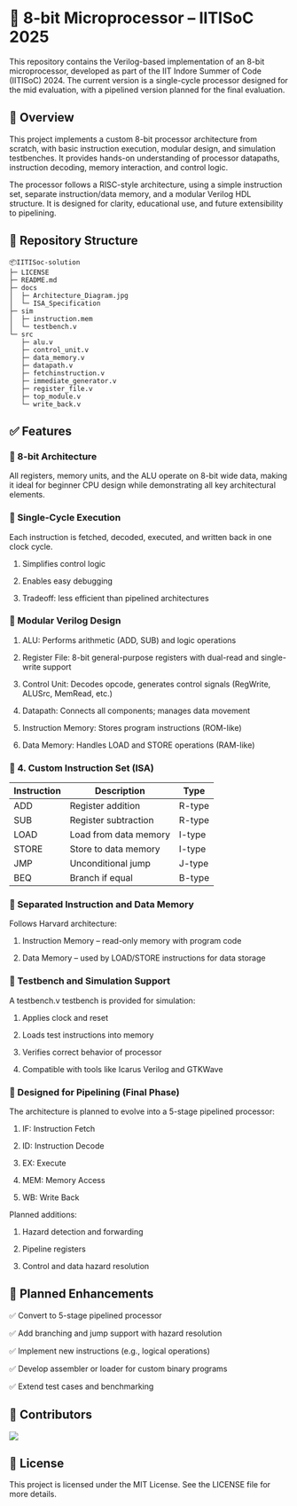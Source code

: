 
# 🧠 8-bit Microprocessor – IITISoC 2025

This repository contains the Verilog-based implementation of an 8-bit microprocessor, developed as part of the IIT Indore Summer of Code (IITISoC) 2024. The current version is a single-cycle processor designed for the mid evaluation, with a pipelined version planned for the final evaluation.

## 📌 Overview

This project implements a custom 8-bit processor architecture from scratch, with basic instruction execution, modular design, and simulation testbenches. It provides hands-on understanding of processor datapaths, instruction decoding, memory interaction, and control logic.

The processor follows a RISC-style architecture, using a simple instruction set, separate instruction/data memory, and a modular Verilog HDL structure. It is designed for clarity, educational use, and future extensibility to pipelining.

## 📂 Repository Structure

```
📦IITISoc-solution 
├─ LICENSE
├─ README.md
├─ docs
│  ├─ Architecture_Diagram.jpg
│  └─ ISA_Specification
├─ sim
│  ├─ instruction.mem
│  └─ testbench.v
└─ src
   ├─ alu.v
   ├─ control_unit.v
   ├─ data_memory.v
   ├─ datapath.v
   ├─ fetchinstruction.v
   ├─ immediate_generator.v
   ├─ register_file.v
   ├─ top_module.v
   └─ write_back.v
```
## ✅ Features 

### 🔹 8-bit Architecture

All registers, memory units, and the ALU operate on 8-bit wide data, making it ideal for beginner CPU design while demonstrating all key architectural elements.

### 🔹 Single-Cycle Execution

Each instruction is fetched, decoded, executed, and written back in one clock cycle.
1. Simplifies control logic

2. Enables easy debugging

3. Tradeoff: less efficient than pipelined architectures

### 🔹 Modular Verilog Design

1. ALU: Performs arithmetic (ADD, SUB) and logic operations

2. Register File: 8-bit general-purpose registers with dual-read and single-write support

3. Control Unit: Decodes opcode, generates control signals (RegWrite, ALUSrc, MemRead, etc.)

4. Datapath: Connects all components; manages data movement

5. Instruction Memory: Stores program instructions (ROM-like)

6. Data Memory: Handles LOAD and STORE operations (RAM-like)

### 🔹 4. Custom Instruction Set (ISA)

|  Instruction  | 	Description  |  Type  |
|---|---|---|
|ADD|	Register addition|	R-type|
|SUB	|Register subtraction|	R-type|
|LOAD|	Load from data memory	|I-type|
|STORE	|Store to data memory	|I-type|
|JMP	|Unconditional jump	|J-type|
|BEQ|	Branch if equal	|B-type|

### 🔹 Separated Instruction and Data Memory

Follows Harvard architecture:
1. Instruction Memory – read-only memory with program code

2. Data Memory – used by LOAD/STORE instructions for data storage

### 🔹 Testbench and Simulation Support

A testbench.v testbench is provided for simulation:

1. Applies clock and reset

2. Loads test instructions into memory

3. Verifies correct behavior of processor

4. Compatible with tools like Icarus Verilog and GTKWave

### 🔹 Designed for Pipelining (Final Phase)

The architecture is planned to evolve into a 5-stage pipelined processor:

1. IF: Instruction Fetch

2. ID: Instruction Decode

3. EX: Execute

4. MEM: Memory Access

5. WB: Write Back

Planned additions:

1. Hazard detection and forwarding

2. Pipeline registers

3. Control and data hazard resolution

## 🚧 Planned Enhancements

✅ Convert to 5-stage pipelined processor

✅ Add branching and jump support with hazard resolution

✅ Implement new instructions (e.g., logical operations)

✅ Develop assembler or loader for custom binary programs

✅ Extend test cases and benchmarking

## 👥 Contributors

<a href="https://github.com/OWNER/REPO/graphs/contributors">
  <img src="https://contrib.rocks/image?repo=OWNER/REPO" />
</a>

## 📜 License

This project is licensed under the MIT License. See the LICENSE file for more details.
